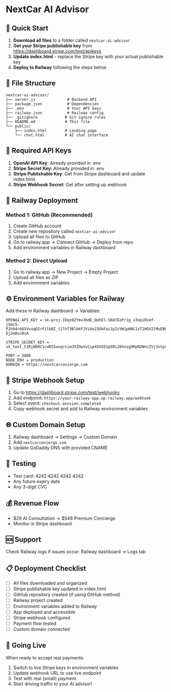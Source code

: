 # NextCar AI Advisor

## 🚀 Quick Start

1. **Download all files** to a folder called `nextcar-ai-advisor`
2. **Get your Stripe publishable key** from https://dashboard.stripe.com/test/apikeys
3. **Update index.html** - replace the Stripe key with your actual publishable key
4. **Deploy to Railway** following the steps below

## 📁 File Structure
```
nextcar-ai-advisor/
├── server.js              # Backend API
├── package.json           # Dependencies  
├── .env                   # Your API keys
├── railway.json           # Railway config
├── .gitignore            # Git ignore rules
├── README.md             # This file
└── public/
    ├── index.html        # Landing page
    └── chat.html         # AI chat interface
```

## 🔑 Required API Keys

1. **OpenAI API Key**: Already provided in .env
2. **Stripe Secret Key**: Already provided in .env  
3. **Stripe Publishable Key**: Get from Stripe dashboard and update index.html
4. **Stripe Webhook Secret**: Get after setting up webhook

## 🚀 Railway Deployment

### Method 1: GitHub (Recommended)
1. Create GitHub account
2. Create new repository called `nextcar-ai-advisor`
3. Upload all files to GitHub
4. Go to railway.app → Connect GitHub → Deploy from repo
5. Add environment variables in Railway dashboard

### Method 2: Direct Upload
1. Go to railway.app → New Project → Empty Project
2. Upload all files as ZIP
3. Add environment variables

## ⚙️ Environment Variables for Railway
Add these in Railway dashboard → Variables:

```
OPENAI_API_KEY = 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

STRIPE_SECRET_KEY = sk_test_51RjN6RCSrwRSSwuqrcimJXZOwVvCxp45XUISpSRc26hnzg9RpN2WncZVj3ntpsUrLyUOF94OdMRyjAwTqMFrvzbG0045mUlr9Q

PORT = 3000
NODE_ENV = production
DOMAIN = https://nextcarconierge.com
```

## 🔗 Stripe Webhook Setup
1. Go to https://dashboard.stripe.com/test/webhooks
2. Add endpoint: `https://your-railway-app.up.railway.app/webhook`
3. Select event: `checkout.session.completed`
4. Copy webhook secret and add to Railway environment variables

## 🌐 Custom Domain Setup
1. Railway dashboard → Settings → Custom Domain
2. Add `nextcarconierge.com`
3. Update GoDaddy DNS with provided CNAME

## 🧪 Testing
- Test card: 4242 4242 4242 4242
- Any future expiry date
- Any 3-digit CVC

## 💰 Revenue Flow
- $29 AI Consultation → $549 Premium Concierge
- Monitor in Stripe dashboard

## 🆘 Support
Check Railway logs if issues occur: Railway dashboard → Logs tab

## 📋 Deployment Checklist

- [ ] All files downloaded and organized
- [ ] Stripe publishable key updated in index.html
- [ ] GitHub repository created (if using GitHub method)
- [ ] Railway project created
- [ ] Environment variables added to Railway
- [ ] App deployed and accessible
- [ ] Stripe webhook configured
- [ ] Payment flow tested
- [ ] Custom domain connected

## 🎯 Going Live

When ready to accept real payments:
1. Switch to live Stripe keys in environment variables
2. Update webhook URL to use live endpoint
3. Test with real (small) payment
4. Start driving traffic to your AI advisor!